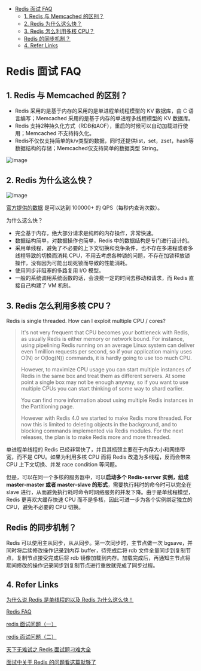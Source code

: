 - [Redis 面试 FAQ](#redis-面试-faq)
  - [1. Redis 与 Memcached 的区别？](#1-redis-与-memcached-的区别)
  - [2. Redis 为什么这么快？](#2-redis-为什么这么快)
  - [3. Redis 怎么利用多核 CPU？](#3-redis-怎么利用多核-cpu)
  - [Redis 的同步机制？](#redis-的同步机制)
  - [4. Refer Links](#4-refer-links)

# Redis 面试 FAQ

## 1. Redis 与 Memcached 的区别？

- Redis 采用的是基于内存的采用的是单进程单线程模型的 KV 数据库，由 C 语言编写；Memcached 采用的是基于内存的单进程多线程模型的 KV 数据库。
- Redis 支持2种持久化方式（RDB和AOF），重启的时候可以自动加载进行使用；Memcached 不支持持久化。
- Redis不仅仅支持简单的k/v类型的数据，同时还提供list，set，zset，hash等数据结构的存储；Memcached仅支持简单的数据类型 String。

![image](http://otaivnlxc.bkt.clouddn.com/jpg/2018/10/12/ed838eae55678c60681b805a56f49a77.jpg)

## 2. Redis 为什么这么快？

![image](http://otaivnlxc.bkt.clouddn.com/jpg/2018/10/12/a956b81c077f187f3e0a63a8f53fb8ea.jpg)

[官方提供的数据](https://redis.io/topics/benchmarks) 是可以达到 100000+ 的 QPS（每秒内查询次数）。

为什么这么快？

- 完全基于内存，绝大部分请求是纯粹的内存操作，非常快速。
- 数据结构简单，对数据操作也简单，Redis 中的数据结构是专门进行设计的。
- 采用单线程，避免了不必要的上下文切换和竞争条件，也不存在多进程或者多线程导致的切换而消耗 CPU，不用去考虑各种锁的问题，不存在加锁释放锁操作，没有因为可能出现死锁而导致的性能消耗。
- 使用同步非阻塞的多路复用 I/O 模型。
- 一般的系统调用系统函数的话，会浪费一定的时间去移动和请求，而 Redis 直接自己构建了 VM 机制。

## 3. Redis 怎么利用多核 CPU？

Redis is single threaded. How can I exploit multiple CPU / cores?

> It's not very frequent that CPU becomes your bottleneck with Redis, as usually Redis is either memory or network bound. For instance, using pipelining Redis running on an average Linux system can deliver even 1 million requests per second, so if your application mainly uses O(N) or O(log(N)) commands, it is hardly going to use too much CPU.
>
> However, to maximize CPU usage you can start multiple instances of Redis in the same box and treat them as different servers. At some point a single box may not be enough anyway, so if you want to use multiple CPUs you can start thinking of some way to shard earlier.
> 
> You can find more information about using multiple Redis instances in the Partitioning page.
> 
> However with Redis 4.0 we started to make Redis more threaded. For now this is limited to deleting objects in the background, and to blocking commands implemented via Redis modules. For the next releases, the plan is to make Redis more and more threaded.

单进程单线程的 Redis 已经非常快了，并且其瓶颈主要在于内存大小和网络带宽，而不是 CPU。如果为利用多核 CPU 而将 Redis 改造为多线程，反而会带来 CPU 上下文切换、并发 race condition 等问题。

但是，可以在同一个多核的服务器中，可以**启动多个 Redis-server 实例，组成 master-master 或者 master-slave 的形式**，需要执行耗时的命令时可以完全在 slave 进行，从而避免执行耗时命令时网络服务的并发下降。由于是单线程模型，Redis 更喜欢大缓存快速 CPU 而不是多核，因此可进一步为各个实例绑定独立的 CPU，避免不必要的 CPU 切换。

## Redis 的同步机制？

Redis 可以使用主从同步，从从同步。第一次同步时，主节点做一次 bgsave，并同时将后续修改操作记录到内存 buffer，待完成后将 rdb 文件全量同步到复制节点，复制节点接受完成后将 rdb 镜像加载到内存。加载完成后，再通知主节点将期间修改的操作记录同步到复制节点进行重放就完成了同步过程。

## 4. Refer Links

[为什么说 Redis 是单线程的以及 Redis 为什么这么快！](https://blog.csdn.net/xlgen157387/article/details/79470556)

[Redis FAQ](https://redis.io/topics/faq)

[redis 面试问题（一）](https://www.nowcoder.com/discuss/92610)

[redis 面试问题（二）](https://www.nowcoder.com/discuss/92611)

[天下无难试之 Redis 面试题刁难大全](https://zhuanlan.zhihu.com/p/32540678)

[面试中关于 Redis 的问题看这篇就够了](https://juejin.im/post/5ad6e4066fb9a028d82c4b66)